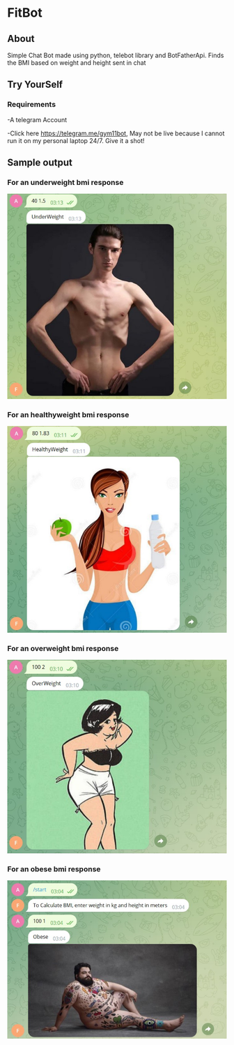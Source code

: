 # FitBot

## About
Simple Chat Bot made using python, telebot library and BotFatherApi. Finds the BMI based on weight and height sent in chat


## Try YourSelf
### Requirements
-A telegram Account

-Click here https://telegram.me/gym11bot, May not be live because I cannot run it on my personal laptop 24/7. Give it  a shot!

## Sample output

### For an underweight bmi response
![Image](https://raw.githubusercontent.com/Aakash812/FitBot/main/uws.jpg)

### For an healthyweight bmi response
![Image](https://raw.githubusercontent.com/Aakash812/FitBot/main/hws.jpg)

### For an overweight bmi response
![Image](https://raw.githubusercontent.com/Aakash812/FitBot/main/ows.jpg)

### For an obese bmi response
![Image](https://raw.githubusercontent.com/Aakash812/FitBot/main/obs.jpg)
